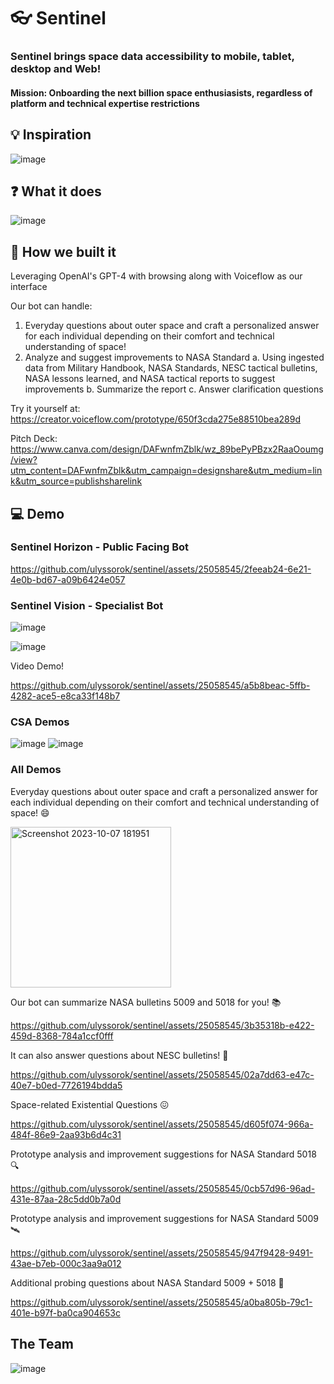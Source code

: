 # 👓 Sentinel

### Sentinel brings space data accessibility to mobile, tablet, desktop and Web!

#### Mission: Onboarding the next billion space enthusiasists, regardless of platform and technical expertise restrictions

## 💡 Inspiration 
![image](https://github.com/ulyssorok/sentinel/assets/25058545/e656e1a8-84c3-4ba8-b9e5-0d70f2de1607)


## ❓ What it does
![image](https://github.com/ulyssorok/sentinel/assets/25058545/57a3693b-42b8-4f78-b95e-262dc9aef1b3)

## 🚧 How we built it 

Leveraging OpenAI's GPT-4 with browsing along with Voiceflow as our interface

Our bot can handle:
1. Everyday questions about outer space and craft a personalized answer for each individual depending on their comfort and technical understanding of space!
2. Analyze and suggest improvements to NASA Standard
  a. Using ingested data from Military Handbook, NASA Standards, NESC tactical bulletins, NASA lessons learned, and NASA tactical reports to suggest improvements
  b. Summarize the report
  c. Answer clarification questions

Try it yourself at: https://creator.voiceflow.com/prototype/650f3cda275e88510bea289d

Pitch Deck: https://www.canva.com/design/DAFwnfmZblk/wz_89bePyPBzx2RaaOoumg/view?utm_content=DAFwnfmZblk&utm_campaign=designshare&utm_medium=link&utm_source=publishsharelink

## 💻 Demo

### Sentinel Horizon - Public Facing Bot

https://github.com/ulyssorok/sentinel/assets/25058545/2feeab24-6e21-4e0b-bd67-a09b6424e057

### Sentinel Vision - Specialist Bot

![image](https://github.com/ulyssorok/sentinel/assets/25058545/3d9e8c3b-0224-4209-9d62-5930e649839e)

![image](https://github.com/ulyssorok/sentinel/assets/25058545/8cb0fee8-58bb-47d4-acd6-62507d0a1722)

Video Demo!

https://github.com/ulyssorok/sentinel/assets/25058545/a5b8beac-5ffb-4282-ace5-e8ca33f148b7

### CSA Demos

![image](https://github.com/ulyssorok/sentinel/assets/25058545/3e5dbb2a-a28d-46ec-828e-96ecb3d45053)
![image](https://github.com/ulyssorok/sentinel/assets/25058545/60f4c114-af61-4cdf-b1ee-fba5b0eaa8ec)


### All Demos

Everyday questions about outer space and craft a personalized answer for each individual depending on their comfort and technical understanding of space! 😄

<img width="257" alt="Screenshot 2023-10-07 181951" src="https://github.com/ulyssorok/sentinel/assets/25058545/5d6d41c0-afc1-4b51-b484-31e0b35d1b71">

Our bot can summarize NASA bulletins 5009 and 5018 for you! 📚

https://github.com/ulyssorok/sentinel/assets/25058545/3b35318b-e422-459d-8368-784a1ccf0fff

It can also answer questions about NESC bulletins! 🧾

https://github.com/ulyssorok/sentinel/assets/25058545/02a7dd63-e47c-40e7-b0ed-7726194bdda5

Space-related Existential Questions 😖

https://github.com/ulyssorok/sentinel/assets/25058545/d605f074-966a-484f-86e9-2aa93b6d4c31

Prototype analysis and improvement suggestions for NASA Standard 5018 🔍

https://github.com/ulyssorok/sentinel/assets/25058545/0cb57d96-96ad-431e-87aa-28c5dd0b7a0d

Prototype analysis and improvement suggestions for NASA Standard 5009 🛰

https://github.com/ulyssorok/sentinel/assets/25058545/947f9428-9491-43ae-b7eb-000c3aa9a012

Additional probing questions about NASA Standard 5009 + 5018 🔬

https://github.com/ulyssorok/sentinel/assets/25058545/a0ba805b-79c1-401e-b97f-ba0ca904653c

## The Team

![image](https://github.com/ulyssorok/sentinel/assets/25058545/835122f9-15aa-4d37-a72d-0f339bfa224a)

